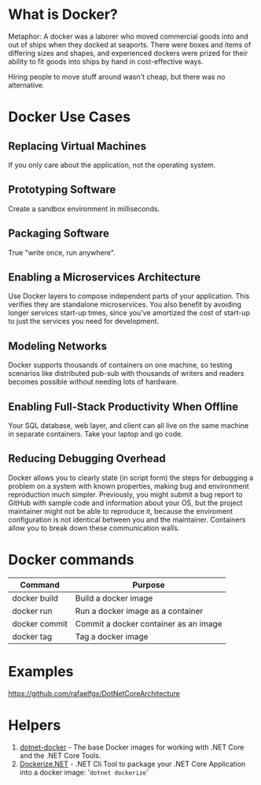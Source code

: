 # What is Docker?
Metaphor: A docker was a laborer who moved commercial goods into and out of ships when they docked at seaports.
There were boxes and items of differing sizes and shapes, 
and experienced dockers were prized for their ability to fit goods into ships by hand in cost-effective ways.

Hiring people to move stuff around wasn't cheap, but there was no alternative.

# Docker Use Cases

## Replacing Virtual Machines
If you only care about the application, not the operating system.

## Prototyping Software
Create a sandbox environment in milliseconds.

## Packaging Software
True "write once, run anywhere".

## Enabling a Microservices Architecture
Use Docker layers to compose independent parts of your application.  This verifies they are standalone microservices. You also benefit by avoiding longer services start-up times, since you've amortized the cost of start-up to just the services you need for development.

## Modeling Networks
Docker supports thousands of containers on one machine, so testing scenarios like distributed pub-sub with thousands of writers and readers becomes possible without needing lots of hardware.

## Enabling Full-Stack Productivity When Offline
Your SQL database, web layer, and client can all live on the same machine in separate containers. Take your laptop and go code.

## Reducing Debugging Overhead
Docker allows you to clearly state (in script form) the steps for debugging a problem on a system with known properties, making bug and environment reproduction much simpler.  Previously, you might submit a bug report to GitHub with sample code and information about your OS, but the project maintainer might not be able to reproduce it, because the enviroment configuration is not identical between you and the maintainer.  Containers allow you to break down these communication walls.

# Docker commands

| Command | Purpose |
| ------- | ------- |
| docker build | Build a docker image |
| docker run | Run a docker image as a container |
| docker commit | Commit a docker container as an image |
| docker tag | Tag a docker image |

# Examples
https://github.com/rafaelfgx/DotNetCoreArchitecture

# Helpers
1. [dotnet-docker](https://github.com/dotnet/dotnet-docker) - The base Docker images for working with .NET Core and the .NET Core Tools.
2. [Dockerize.NET](https://github.com/brthor/Dockerize.NET) - .NET Cli Tool to package your .NET Core Application into a docker image: '`dotnet dockerize`'
